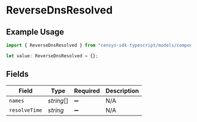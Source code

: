 # ReverseDnsResolved

## Example Usage

```typescript
import { ReverseDnsResolved } from "censys-sdk-typescript/models/components";

let value: ReverseDnsResolved = {};
```

## Fields

| Field              | Type               | Required           | Description        |
| ------------------ | ------------------ | ------------------ | ------------------ |
| `names`            | *string*[]         | :heavy_minus_sign: | N/A                |
| `resolveTime`      | *string*           | :heavy_minus_sign: | N/A                |